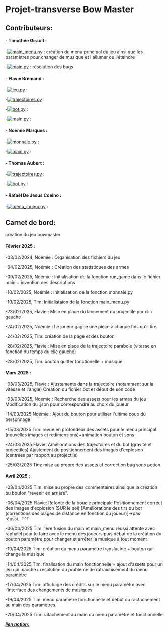 # Projet-transverse Bow Master

## Contributeurs:

#### - Timothée Girault :

-[![main_menu.py](https://img.shields.io/badge/main_menu-blue)](main_menu.py) : création du menu principal du jeu ainsi que les paramètres pour changer de musique et l'allumer ou l'éteindre

-[![main.py](https://img.shields.io/badge/main-red)](main.py) : résolution des bugs

#### - Flavie Brémand :

-[![jeu.py](https://img.shields.io/badge/jeu-green)](jeu.py) :

-[![trajectoires.py](https://img.shields.io/badge/trajectoire.py-green)](trajectoires.py) :

-[![bot.py](https://img.shields.io/badge/jeu-green)](bot.py) :

-[![main.py](https://img.shields.io/badge/main-red)](main.py) :

#### - Noémie Marques :

-[![monnaie.py](https://img.shields.io/badge/monnaie-purple)](monnaie.py) :

-[![main.py](https://img.shields.io/badge/main-red)](main.py) :

#### - Thomas Aubert :

-[![trajectoires.py](https://img.shields.io/badge/trajectoire.py-green)](trajectoires.py) :

-[![bot.py](https://img.shields.io/badge/bot-green)](bot.py) :


#### - Rafaël De Jesus Coelho :

-[![menu_joueur.py](https://img.shields.io/badge/menu_joueur-blue)](menu_joueur.py) :

## Carnet de bord:
création du jeu bowmaster

#### Février 2025 :

-03/02/2024, Noémie : Organisation des fichiers du jeu 

-04/02/2025, Noémie : Création des statistiques des armes 

-09/02/2025, Noémie : Initialisation de la fonction run_game dans le fichier main + invention des descriptions

-10/02/2025, Noémie : Initialisation de la fonction monnaie.py

-10/02/2025, Tim: Initialistaion de la fonction main_menu.py

-23/02/2025, Flavie : Mise en place du lancement du projectile par clic gauche

-24/02/2025, Noémie : Le joueur gagne une pièce à chaque fois qu'il tire

-24/02/2025, Tim: création de la page et des bouton

-28/02/2025, Flavie : Mise en place de la trajectoire parabole (vitesse en fonction du temps du clic gauche)

-28/02/2025, Tim: bouton quitter fonctionelle + musique

#### Mars 2025 :

-03/03/2025, Flavie : Ajustements dans la trajectoire (notamment sur la vitesse et l'angle)
                      Création du fichier bot et début de son code

-03/03/2025, Noémie : Recherche des assets pour les armes du jeu
                      Modification du .json pour correspondre au choix du joueur

-14/03/2025 Noémie : Ajout du bouton pour utiliser l'ultime coup du personnage 

-15/03/2025 Tim: revue en profondeur des assets pour le menu principal (nouvelles images et redimensions)+animation bouton et sons

-24/03/2025 Flavie: Améliorations des trajectoires et du bot (gravité et projectiles)
                    Ajustement du positionnement des images d'explosion (centrées par rapport au projectile)

-25/03/2025 Tim: mise au propre des assets et correction bug sons potion

#### Avril 2025 :

-03/04/2025 Tim: mise au propre des commentaires ainsi que la création bu bouton "revenir en arrière".

-06/04/2025 Flavie: Refonte de la boucle principale
                    Positionnement correct des images d'explosion (SUR le sol)
                    [Améliorations des tirs du bot (corrections des plages de distance en fonction du joueur)]->pas réussi...T^T

-06/04/2025 Tim: 1ère fusion du main et main_menu réussi attente avec raphalél pour le faire avec le menu des joueurs puis début de la création du bouton paramètre pour changer et arrêter la musique à tout moment

-10/04/2025 Tim: création du menu paramètre translucide + bouton qui change la musique

-14/04/2025 Tim: finalisation du main fonctionnelle + ajout d'assets pour un jeu qui marche+ résolution du problème de rafraichisement du menu paramètre

-17/04/2025 Tim: affichage des crédits sur le menu paramètre avec l'interface des changements de musiques

-19/04/2025 Tim: menu paramètre fonctionnelle et début du ractachement au main des paramètres

-20/04/2025 Tim: ratachement au main du menu paramètre et fonctionnelle

[***lien notion:***](https://www.notion.so/Projet-Transverse-Equipe-A8-18f30068216c806396a2f057d07e91ca?pvs=4)
